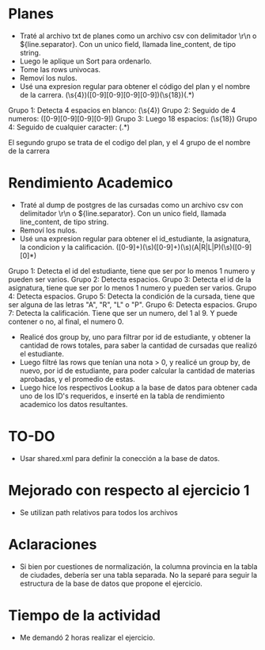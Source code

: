 # Planes
* Traté al archivo txt de planes como un archivo csv con delimitador \r\n o ${line.separator}. Con un unico field, llamada line_content, de tipo string.
* Luego le aplique un Sort para ordenarlo.
* Tome las rows univocas.
* Removí los nulos.
* Usé una expresion regular para obtener el código del plan y el nombre de la carrera.
(\s{4})([0-9][0-9][0-9][0-9])(\s{18})(.*) 

Grupo 1: Detecta 4 espacios en blanco: (\s{4})
Grupo 2: Seguido de 4 numeros: ([0-9][0-9][0-9][0-9])
Grupo 3: Luego 18 espacios: (\s{18})
Grupo 4: Seguido de cualquier caracter: (.*)

El segundo grupo se trata de el codigo del plan, y el 4 grupo de el nombre de la carrera

# Rendimiento Academico
* Traté al dump de postgres de las cursadas como un archivo csv con delimitador \r\n o ${line.separator}. Con un unico field, llamada line_content, de tipo string.
* Removí los nulos.
* Usé una expresion regular para obtener el id_estudiante, la asignatura, la condicion y la calificación.
([0-9]+)(\s)([0-9]+)(\s)(A|R|L|P)(\s)([0-9][0]*)

Grupo 1: Detecta el id del estudiante, tiene que ser por lo menos 1 numero y pueden ser varios.
Grupo 2: Detecta espacios.
Grupo 3: Detecta el id de la asignatura, tiene que ser por lo menos 1 numero y pueden ser varios.
Grupo 4: Detecta espacios.
Grupo 5: Detecta la condición de la cursada, tiene que ser alguna de las letras "A", "R", "L" o "P".
Grupo 6: Detecta espacios.
Grupo 7: Detecta la calificación. Tiene que ser un numero, del 1 al 9. Y puede contener o no, al final, el numero 0.

* Realicé dos group by, uno para filtrar por id de estudiante, y obtener la cantidad de rows totales, para saber la cantidad de cursadas que realizó el estudiante.
* Luego filtré las rows que tenían una nota > 0, y realicé un group by, de nuevo, por id de estudiante, para poder calcular la cantidad de materias aprobadas, y el promedio de estas.
* Luego hice los respectivos Lookup a la base de datos para obtener cada uno de los ID's requeridos, e inserté en la tabla de rendimiento academico los datos resultantes.

# TO-DO
* Usar shared.xml para definir la conección a la base de datos.

# Mejorado con respecto al ejercicio 1
* Se utilizan path relativos para todos los archivos

# Aclaraciones
* Si bien por cuestiones de normalización, la columna provincia en la tabla de ciudades, debería ser una tabla separada. No la separé para seguir la estructura de la base de datos que propone el ejercicio.

# Tiempo de la actividad
* Me demandó 2 horas realizar el ejercicio.